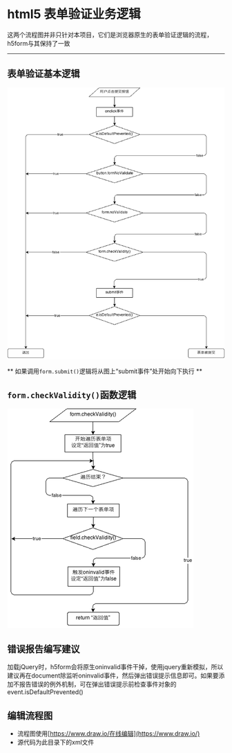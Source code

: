 html5 表单验证业务逻辑
======

这两个流程图并非只针对本项目，它们是浏览器原生的表单验证逻辑的流程，h5form与其保持了一致

----------

## 表单验证基本逻辑

![表单验证基本逻辑](submit.gif)

** 如果调用`form.submit()`逻辑将从图上“submit事件”处开始向下执行 **

## `form.checkValidity()`函数逻辑

![form.checkValidity()函数逻辑](checkValidity.gif)

## 错误报告编写建议

加载jQuery时，h5form会将原生oninvalid事件干掉，使用jquery重新模拟，所以建议再在document除监听oninvalid事件，然后弹出错误提示信息即可。如果要添加不报告错误的例外机制，可在弹出错误提示前检查事件对象的event.isDefaultPrevented()

## 编辑流程图

- 流程图使用[https://www.draw.io/在线编辑](https://www.draw.io/)
- 源代码为此目录下的xml文件